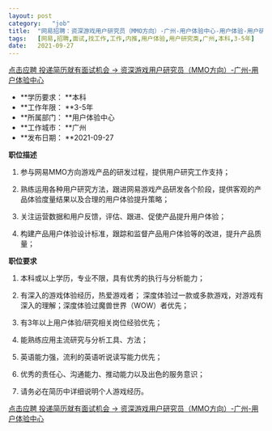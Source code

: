 ```yaml
---
layout:	post
category:	"job"
title:	"网易招聘：资深游戏用户研究员（MMO方向）-广州-用户体验中心-用户体验-用户研究类-广州本科3-5年"
tags:	[网易,招聘,面试,找工作,工作,内推,用户体验,用户研究类,广州,本科,3-5年]
date:	2021-09-27
---
```


[点击应聘 投递简历就有面试机会 ->  资深游戏用户研究员（MMO方向）-广州-用户体验中心](http://mobile.bole.netease.com/bole/boleDetail?id=35141&employeeId=346f03c3cda5f04c&key=all)



- **学历要求： **本科
- **工作年限： **3-5年
- **所属部门： **用户体验中心
- **工作城市： **广州
- **发布日期： **2021-09-27



**职位描述**

1. 参与网易MMO方向游戏产品的研发过程，提供用户研究工作支持； 

2. 熟练运用各种用户研究方法，跟进网易游戏产品研发各个阶段，提供客观的产品体验度量结果以及合理的用户体验提升策略；

3. 关注运营数据和用户反馈，评估、跟进、促使产品提升用户体验； 

4. 构建产品用户体验设计标准，跟踪和监督产品用户体验等的改进，提升产品质量；





**职位要求**

1. 本科或以上学历，专业不限，具有优秀的执行与分析能力； 

2. 有深入的游戏体验经历，热爱游戏者； 深度体验过一款或多款游戏，对游戏有深入的理解；深度体验过魔兽世界（WOW）者优先；

3. 有3年以上用户体验/研究相关岗位经验优先； 

4. 能熟练应用主流研究与分析工具、方法； 

5. 英语能力强，流利的英语听说读写能力优先；

6. 优秀的责任心、沟通能力、推动能力以及出色的服务意识； 

6. 请务必在简历中详细说明个人游戏经历。



[点击应聘 投递简历就有面试机会 ->  资深游戏用户研究员（MMO方向）-广州-用户体验中心](http://mobile.bole.netease.com/bole/boleDetail?id=35141&employeeId=346f03c3cda5f04c&key=all)